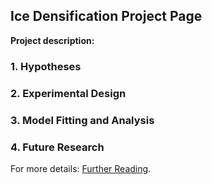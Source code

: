 ## Ice Densification Project Page

**Project description:** 

### 1. Hypotheses

### 2. Experimental Design

### 3. Model Fitting and Analysis

### 4. Future Research

For more details: [Further Reading](https://guides.github.com/features/mastering-markdown/).
